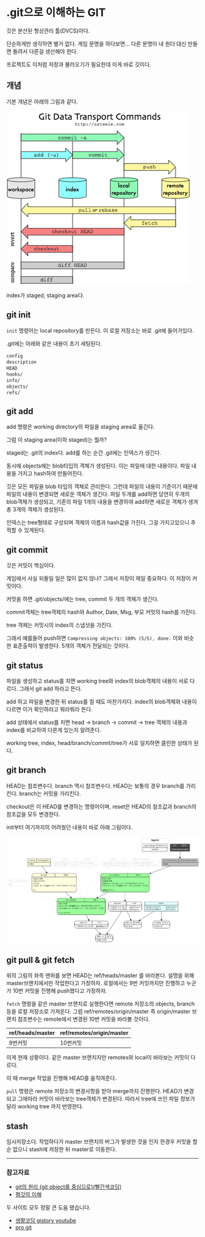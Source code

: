 # .git으로 이해하는 GIT

깃은 분산된 형상관리 툴(DVCS)이다.

단순하게만 생각하면 별거 없다. 게임 문명을 하다보면... 다른 문명이 내 원더 대신 만들면 돌려서 다른걸 생산해야 한다.

프로젝트도 이처럼 저장과 불러오기가 필요한데 이게 바로 깃이다.

## 개념

기본 개념은 아래의 그림과 같다.

![git life cycle](/assets/images/gitBy_.git_gitlifecycle.png)

index가 staged, staging area다.

## git init

`init` 명령어는 local repository를 만든다. 이 로컬 저장소는 바로 .git에 들어가있다.

.git에는 아래와 같은 내용이 초기 세팅된다.

    config
    description
    HEAD
    hooks/
    info/
    objects/
    refs/

## git add

add 명령은 working directory의 파일을 staging area로 옮긴다.

그럼 이 staging area(이하 staged)는 뭘까?

staged는 .git의 index다. add를 하는 순간 .git에는 인덱스가 생긴다.

동시에 objects에는 blob타입의 객체가 생성된다. 이는 파일에 대한 내용이다. 파일 내용을 가지고 hash하여 만들어진다.

깃은 모든 파일을 blob 타입의 객체로 관리한다. 그런데 파일의 내용이 기준이기 때문에 파일의 내용이 변경되면 새로운 객체가 생긴다. 파일 두개를 add하면 당연히 두개의 blob객체가 생성되고, 기존의 파일 1개의 내용을 변경하여 add하면 새로운 객체가 생겨 총 3개의 객체가 생성된다.

인덱스는 tree형태로 구성되며 객체의 이름과 hash값을 가진다. 그걸 가지고있으니 추적할 수 있게된다.

## git commit

깃은 커밋이 핵심이다.

게임에서 사실 되돌일 일은 많이 없지 않나? 그래서 저장이 제일 중요하다. 이 저장이 커밋이다.

커밋을 하면 .git/objects/에는 tree, commit 두 개의 객체가 생긴다.

commit객체는 tree객체의 hash와 Author, Date, Msg, 부모 커밋의 hash를 가진다.

tree 객체는 커밋시의 index의 스냅샷을 가진다.

그래서 예를들어 push하면 `Compressing objects: 100% (5/5), done.` 이와 비슷한 표준출력이 발생한다. 5개의 객체가 전달되는 것이다.

## git status

파일을 생성하고 status를 치면 working tree와 index의 blob객체의 내용이 서로 다르다. 그래서 git add 하라고 뜬다.

add 하고 파일을 변경한 뒤 status를 칠 때도 마찬가지다. index의 blob객체와 내용이 다르면 이거 확인하라고 뭐라뭐라 뜬다.

add 상태에서 status를 치면 head -> branch -> commit -> tree 객체의 내용과 index를 비교하여 다른게 있는지 알려준다.

working tree, index, head/branch/commit/tree가 서로 일치하면 클린한 상태가 된다.

## git branch

HEAD는 참조변수다. branch 역시 참조변수다. HEAD는 보통의 경우 branch를 가리킨다. branch는 커밋을 가리킨다.

checkout은 이 HEAD를 변경하는 명령어이며, reset은 HEAD의 참조값과 branch의 참조값을 모두 변경한다.

init부터 여기까지의 어려웠던 내용이 바로 아래 그림이다.

![git_objects](/assets/images/gitBy_.git_gitobjects.png)

## git pull & git fetch

위의 그림의 좌측 맨위를 보면 HEAD는 ref/heads/master 를 바라본다. 설명을 위해 master브랜치에서만 작업한다고 가정하자. 로컬에서는 9번 커밋까지만 진행하고 누군가 10번 커밋을 진행해 push했다고 가정하자.

`fetch` 명령을 같은 master 브랜치로 실행한다면 remote 저장소의 objects, branch등을 로컬 저장소로 가져온다. 그럼 ref/remotes/origin/master 즉 origin/master 브랜치 참조변수는 remote에서 변경된 10번 커밋을 바라볼 것이다.

| ref/heads/master | ref/remotes/origin/master |
| ---------------- | ------------------------- |
| 9번커밋          | 10번커밋                  |

이게 현재 상황이다. 같은 master 브랜치지만 remotes와 local이 바라보는 커밋이 다르다.

이 때 merge 작업을 진행해 HEAD를 움직여준다.

`pull` 명령은 remote 저장소의 변경사항을 받아 merge까지 진행한다. HEAD가 변경되고 그에따라 커밋이 바라보는 tree객체가 변경된다. 따라서 tree에 쓰인 파일 정보가 달라 working tree 까지 반영한다.

## stash

임시저장소다. 작업하다가 master 브랜치의 버그가 발생한 것을 인지 한경우 커밋을 할 순 없으니 stash에 저장한 뒤 master로 이동한다.

---

### 참고자료

- [git의 원리 (git object를 중심으로)(빨간색코딩)](https://sjh836.tistory.com/37)
- [쩜깃의 이해](https://jusths.tistory.com/64)

두 사이트 모두 정말 큰 도움 됐습니다.

- [생활코딩 gistory youtube](https://www.youtube.com/watch?v=QpTzoiiYoV4&list=PLuHgQVnccGMC6_JRFarkLPBfSNFwrGVlJ&index=6&t=0s)
- [pro git](https://git-scm.com/book/ko/v2)

